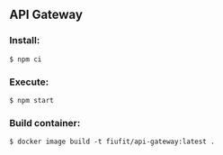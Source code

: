 ## API Gateway

### Install:

```$ npm ci```

### Execute:

```$ npm start```

### Build container:

```$ docker image build -t fiufit/api-gateway:latest .```